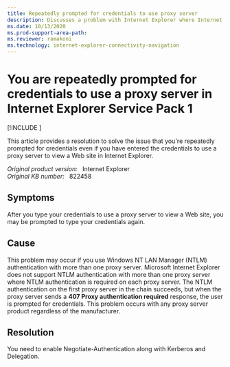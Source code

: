 ```yaml
---
title: Repeatedly prompted for credentials to use proxy server
description: Discusses a problem with Internet Explorer where Internet Explorer repeatedly prompts you for credentials to use a proxy server to view a Web site.
ms.date: 10/13/2020
ms.prod-support-area-path: 
ms.reviewer: ramakoni
ms.technology: internet-explorer-connectivity-navigation
---
```

# You are repeatedly prompted for credentials to use a proxy server in Internet Explorer Service Pack 1

[!INCLUDE [](../../../includes/browsers-important.md)]

This article provides a resolution to solve the issue that you're repeatedly prompted for credentials even if you have entered the credentials to use a proxy server to view a Web site in Internet Explorer.

_Original product version:_ &nbsp; Internet Explorer  
_Original KB number:_ &nbsp; 822458

## Symptoms

After you type your credentials to use a proxy server to view a Web site, you may be prompted to type your credentials again.

## Cause

This problem may occur if you use Windows NT LAN Manager (NTLM) authentication with more than one proxy server. Microsoft Internet Explorer does not support NTLM authentication with more than one proxy server where NTLM authentication is required on each proxy server. The NTLM authentication on the first proxy server in the chain succeeds, but when the proxy server sends a **407 Proxy authentication required** response, the user is prompted for credentials. This problem occurs with any proxy server product regardless of the manufacturer.

## Resolution

You need to enable Negotiate-Authentication along with Kerberos and Delegation.
